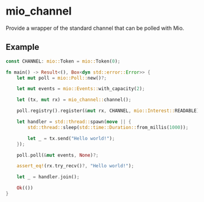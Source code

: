 # mio_channel

Provide a wrapper of the standard channel that can be polled with Mio.

## Example

```rust
const CHANNEL: mio::Token = mio::Token(0);

fn main() -> Result<(), Box<dyn std::error::Error>> {
    let mut poll = mio::Poll::new()?;

    let mut events = mio::Events::with_capacity(2);

    let (tx, mut rx) = mio_channel::channel();

    poll.registry().register(&mut rx, CHANNEL, mio::Interest::READABLE)?;

    let handler = std::thread::spawn(move || {
        std::thread::sleep(std::time::Duration::from_millis(1000));

        let _ = tx.send("Hello world!");
    });

    poll.poll(&mut events, None)?;

    assert_eq!(rx.try_recv()?, "Hello world!");

    let _ = handler.join();

    Ok(())
}
```
